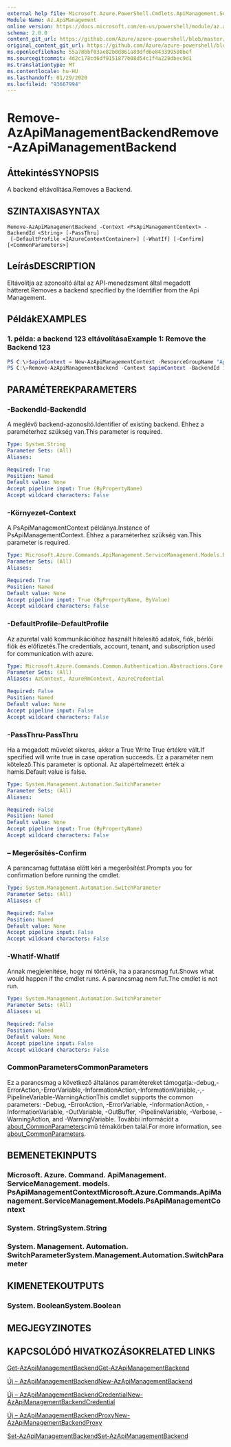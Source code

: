 ```yaml
---
external help file: Microsoft.Azure.PowerShell.Cmdlets.ApiManagement.ServiceManagement.dll-Help.xml
Module Name: Az.ApiManagement
online version: https://docs.microsoft.com/en-us/powershell/module/az.apimanagement/remove-azapimanagementbackend
schema: 2.0.0
content_git_url: https://github.com/Azure/azure-powershell/blob/master/src/ApiManagement/ApiManagement/help/Remove-AzApiManagementBackend.md
original_content_git_url: https://github.com/Azure/azure-powershell/blob/master/src/ApiManagement/ApiManagement/help/Remove-AzApiManagementBackend.md
ms.openlocfilehash: 55a78bbf03ae82b0d861a89dfd6e843399580bef
ms.sourcegitcommit: 4d2c178cd6df9151877b08d54c1f4a228dbec9d1
ms.translationtype: MT
ms.contentlocale: hu-HU
ms.lasthandoff: 01/29/2020
ms.locfileid: "93667994"
---
```

# <span data-ttu-id="6ad06-101">Remove-AzApiManagementBackend</span><span class="sxs-lookup"><span data-stu-id="6ad06-101">Remove-AzApiManagementBackend</span></span>

## <span data-ttu-id="6ad06-102">Áttekintés</span><span class="sxs-lookup"><span data-stu-id="6ad06-102">SYNOPSIS</span></span>
<span data-ttu-id="6ad06-103">A backend eltávolítása.</span><span class="sxs-lookup"><span data-stu-id="6ad06-103">Removes a Backend.</span></span>

## <span data-ttu-id="6ad06-104">SZINTAXISA</span><span class="sxs-lookup"><span data-stu-id="6ad06-104">SYNTAX</span></span>

```
Remove-AzApiManagementBackend -Context <PsApiManagementContext> -BackendId <String> [-PassThru]
 [-DefaultProfile <IAzureContextContainer>] [-WhatIf] [-Confirm] [<CommonParameters>]
```

## <span data-ttu-id="6ad06-105">Leírás</span><span class="sxs-lookup"><span data-stu-id="6ad06-105">DESCRIPTION</span></span>
<span data-ttu-id="6ad06-106">Eltávolítja az azonosító által az API-menedzsment által megadott hátteret.</span><span class="sxs-lookup"><span data-stu-id="6ad06-106">Removes a backend specified by the Identifier from the Api Management.</span></span>

## <span data-ttu-id="6ad06-107">Példák</span><span class="sxs-lookup"><span data-stu-id="6ad06-107">EXAMPLES</span></span>

### <span data-ttu-id="6ad06-108">1. példa: a backend 123 eltávolítása</span><span class="sxs-lookup"><span data-stu-id="6ad06-108">Example 1: Remove the Backend 123</span></span>
```powershell
PS C:\>$apimContext = New-AzApiManagementContext -ResourceGroupName "Api-Default-WestUS" -ServiceName "contoso"
PS C:\>Remove-AzApiManagementBackend -Context $apimContext -BackendId 123 -PassThru
```

## <span data-ttu-id="6ad06-109">PARAMÉTEREK</span><span class="sxs-lookup"><span data-stu-id="6ad06-109">PARAMETERS</span></span>

### <span data-ttu-id="6ad06-110">-BackendId</span><span class="sxs-lookup"><span data-stu-id="6ad06-110">-BackendId</span></span>
<span data-ttu-id="6ad06-111">A meglévő backend-azonosító.</span><span class="sxs-lookup"><span data-stu-id="6ad06-111">Identifier of existing backend.</span></span>
<span data-ttu-id="6ad06-112">Ehhez a paraméterhez szükség van.</span><span class="sxs-lookup"><span data-stu-id="6ad06-112">This parameter is required.</span></span>

```yaml
Type: System.String
Parameter Sets: (All)
Aliases:

Required: True
Position: Named
Default value: None
Accept pipeline input: True (ByPropertyName)
Accept wildcard characters: False
```

### <span data-ttu-id="6ad06-113">-Környezet</span><span class="sxs-lookup"><span data-stu-id="6ad06-113">-Context</span></span>
<span data-ttu-id="6ad06-114">A PsApiManagementContext példánya.</span><span class="sxs-lookup"><span data-stu-id="6ad06-114">Instance of PsApiManagementContext.</span></span>
<span data-ttu-id="6ad06-115">Ehhez a paraméterhez szükség van.</span><span class="sxs-lookup"><span data-stu-id="6ad06-115">This parameter is required.</span></span>

```yaml
Type: Microsoft.Azure.Commands.ApiManagement.ServiceManagement.Models.PsApiManagementContext
Parameter Sets: (All)
Aliases:

Required: True
Position: Named
Default value: None
Accept pipeline input: True (ByPropertyName, ByValue)
Accept wildcard characters: False
```

### <span data-ttu-id="6ad06-116">-DefaultProfile</span><span class="sxs-lookup"><span data-stu-id="6ad06-116">-DefaultProfile</span></span>
<span data-ttu-id="6ad06-117">Az azuretal való kommunikációhoz használt hitelesítő adatok, fiók, bérlői fiók és előfizetés.</span><span class="sxs-lookup"><span data-stu-id="6ad06-117">The credentials, account, tenant, and subscription used for communication with azure.</span></span>

```yaml
Type: Microsoft.Azure.Commands.Common.Authentication.Abstractions.Core.IAzureContextContainer
Parameter Sets: (All)
Aliases: AzContext, AzureRmContext, AzureCredential

Required: False
Position: Named
Default value: None
Accept pipeline input: False
Accept wildcard characters: False
```

### <span data-ttu-id="6ad06-118">-PassThru</span><span class="sxs-lookup"><span data-stu-id="6ad06-118">-PassThru</span></span>
<span data-ttu-id="6ad06-119">Ha a megadott művelet sikeres, akkor a True Write True értékre vált.</span><span class="sxs-lookup"><span data-stu-id="6ad06-119">If specified will write true in case operation succeeds.</span></span>
<span data-ttu-id="6ad06-120">Ez a paraméter nem kötelező.</span><span class="sxs-lookup"><span data-stu-id="6ad06-120">This parameter is optional.</span></span>
<span data-ttu-id="6ad06-121">Az alapértelmezett érték a hamis.</span><span class="sxs-lookup"><span data-stu-id="6ad06-121">Default value is false.</span></span>

```yaml
Type: System.Management.Automation.SwitchParameter
Parameter Sets: (All)
Aliases:

Required: False
Position: Named
Default value: None
Accept pipeline input: True (ByPropertyName)
Accept wildcard characters: False
```

### <span data-ttu-id="6ad06-122">– Megerősítés</span><span class="sxs-lookup"><span data-stu-id="6ad06-122">-Confirm</span></span>
<span data-ttu-id="6ad06-123">A parancsmag futtatása előtt kéri a megerősítést.</span><span class="sxs-lookup"><span data-stu-id="6ad06-123">Prompts you for confirmation before running the cmdlet.</span></span>

```yaml
Type: System.Management.Automation.SwitchParameter
Parameter Sets: (All)
Aliases: cf

Required: False
Position: Named
Default value: None
Accept pipeline input: False
Accept wildcard characters: False
```

### <span data-ttu-id="6ad06-124">-WhatIf</span><span class="sxs-lookup"><span data-stu-id="6ad06-124">-WhatIf</span></span>
<span data-ttu-id="6ad06-125">Annak megjelenítése, hogy mi történik, ha a parancsmag fut.</span><span class="sxs-lookup"><span data-stu-id="6ad06-125">Shows what would happen if the cmdlet runs.</span></span> <span data-ttu-id="6ad06-126">A parancsmag nem fut.</span><span class="sxs-lookup"><span data-stu-id="6ad06-126">The cmdlet is not run.</span></span>

```yaml
Type: System.Management.Automation.SwitchParameter
Parameter Sets: (All)
Aliases: wi

Required: False
Position: Named
Default value: None
Accept pipeline input: False
Accept wildcard characters: False
```

### <span data-ttu-id="6ad06-127">CommonParameters</span><span class="sxs-lookup"><span data-stu-id="6ad06-127">CommonParameters</span></span>
<span data-ttu-id="6ad06-128">Ez a parancsmag a következő általános paramétereket támogatja:-debug,-ErrorAction,-ErrorVariable,-InformationAction,-InformationVariable,-,-PipelineVariable-WarningAction</span><span class="sxs-lookup"><span data-stu-id="6ad06-128">This cmdlet supports the common parameters: -Debug, -ErrorAction, -ErrorVariable, -InformationAction, -InformationVariable, -OutVariable, -OutBuffer, -PipelineVariable, -Verbose, -WarningAction, and -WarningVariable.</span></span> <span data-ttu-id="6ad06-129">További információt a [about_CommonParameters](https://go.microsoft.com/fwlink/?LinkID=113216)című témakörben talál.</span><span class="sxs-lookup"><span data-stu-id="6ad06-129">For more information, see [about_CommonParameters](https://go.microsoft.com/fwlink/?LinkID=113216).</span></span>

## <span data-ttu-id="6ad06-130">BEMENETEK</span><span class="sxs-lookup"><span data-stu-id="6ad06-130">INPUTS</span></span>

### <span data-ttu-id="6ad06-131">Microsoft. Azure. Command. ApiManagement. ServiceManagement. models. PsApiManagementContext</span><span class="sxs-lookup"><span data-stu-id="6ad06-131">Microsoft.Azure.Commands.ApiManagement.ServiceManagement.Models.PsApiManagementContext</span></span>

### <span data-ttu-id="6ad06-132">System. String</span><span class="sxs-lookup"><span data-stu-id="6ad06-132">System.String</span></span>

### <span data-ttu-id="6ad06-133">System. Management. Automation. SwitchParameter</span><span class="sxs-lookup"><span data-stu-id="6ad06-133">System.Management.Automation.SwitchParameter</span></span>

## <span data-ttu-id="6ad06-134">KIMENETEK</span><span class="sxs-lookup"><span data-stu-id="6ad06-134">OUTPUTS</span></span>

### <span data-ttu-id="6ad06-135">System. Boolean</span><span class="sxs-lookup"><span data-stu-id="6ad06-135">System.Boolean</span></span>

## <span data-ttu-id="6ad06-136">MEGJEGYZI</span><span class="sxs-lookup"><span data-stu-id="6ad06-136">NOTES</span></span>

## <span data-ttu-id="6ad06-137">KAPCSOLÓDÓ HIVATKOZÁSOK</span><span class="sxs-lookup"><span data-stu-id="6ad06-137">RELATED LINKS</span></span>

[<span data-ttu-id="6ad06-138">Get-AzApiManagementBackend</span><span class="sxs-lookup"><span data-stu-id="6ad06-138">Get-AzApiManagementBackend</span></span>](./Get-AzApiManagementBackend)

[<span data-ttu-id="6ad06-139">Új – AzApiManagementBackend</span><span class="sxs-lookup"><span data-stu-id="6ad06-139">New-AzApiManagementBackend</span></span>](./New-AzApiManagementBackend.md)

[<span data-ttu-id="6ad06-140">Új – AzApiManagementBackendCredential</span><span class="sxs-lookup"><span data-stu-id="6ad06-140">New-AzApiManagementBackendCredential</span></span>](./New-AzApiManagementBackendCredential.md)

[<span data-ttu-id="6ad06-141">Új – AzApiManagementBackendProxy</span><span class="sxs-lookup"><span data-stu-id="6ad06-141">New-AzApiManagementBackendProxy</span></span>](./New-AzApiManagementBackendProxy.md)

[<span data-ttu-id="6ad06-142">Set-AzApiManagementBackend</span><span class="sxs-lookup"><span data-stu-id="6ad06-142">Set-AzApiManagementBackend</span></span>](./Set-AzApiManagementBackend.md)
